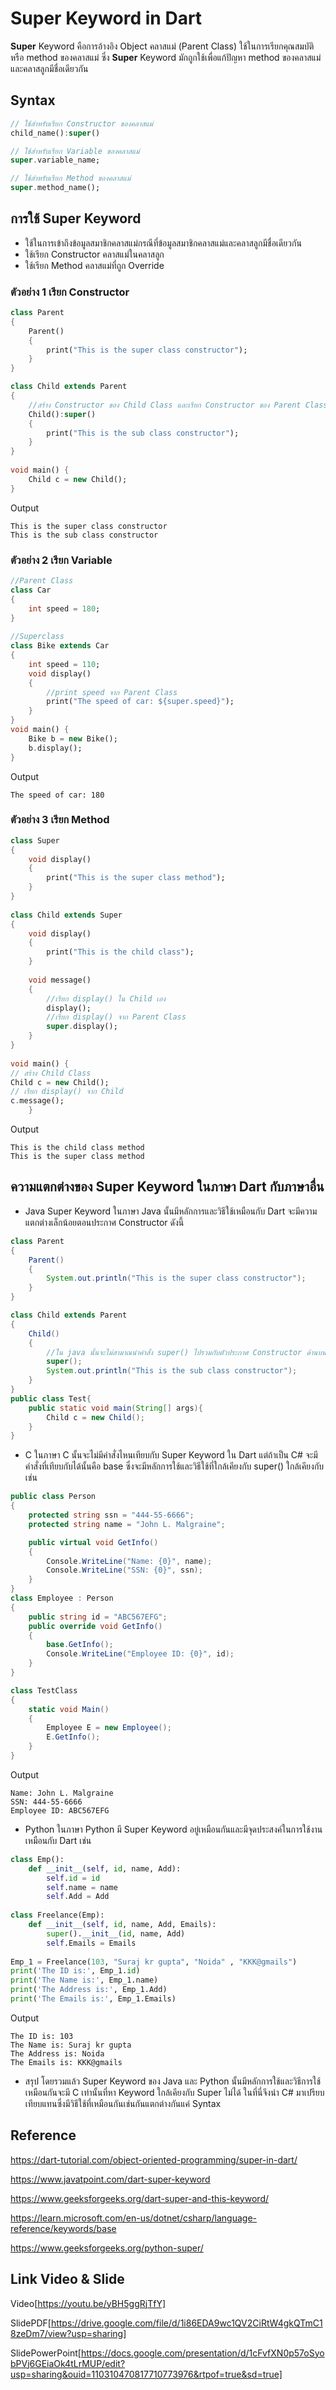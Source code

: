 
# Super Keyword in Dart

**Super** Keyword คือการอ้างอิง Object คลาสแม่ (Parent Class) ใช้ในการเรียกคุณสมบัติหรือ method ของคลาสแม่ ซึ่ง **Super** Keyword มักถูกใช้เพื่อแก้ปัญหา method ของคลาสแม่และคลาสลูกมีชื่อเดียวกัน


## Syntax

```dart
// ใช้สำหรับเรียก Constructor ของคลาสแม่
child_name():super()

// ใช้สำหรับเรียก Variable ของคลาสแม่
super.variable_name;

// ใช้สำหรับเรียก Method ของคลาสแม่
super.method_name();
```


## การใช้ Super Keyword

- ใช้ในการเข้าถึงข้อมูลสมาชิกคลาสแม่กรณีที่ข้อมูลสมาชิกคลาสแม่และคลาสลูกมีชื่อเดียวกัน
- ใช้เรียก Constructor คลาสแม่ในคลาสลูก
- ใช้เรียก Method คลาสแม่ที่ถูก Override


### ตัวอย่าง 1 เรียก Constructor

```dart 
class Parent  
{   
    Parent()   
    {   
        print("This is the super class constructor");   
    }   
}   

class Child extends Parent   
{   
    //สร้าง Constructor ของ Child Class และเรียก Constructor ของ Parent Class
    Child():super()
    {                   
        print("This is the sub class constructor");   
    }   
}  
  
void main() {  
    Child c = new Child();   
}
```

Output

```
This is the super class constructor
This is the sub class constructor
```

### ตัวอย่าง 2 เรียก Variable

```dart
//Parent Class
class Car  
{   
    int speed = 180;   
}   
    
//Superclass
class Bike extends Car   
{   
    int speed = 110;   
    void display()   
    {   
        //print speed จาก Parent Class
        print("The speed of car: ${super.speed}");  
    }   
}   
void main() {  
    Bike b = new Bike();  
    b.display();  
}  
```

Output

```
The speed of car: 180
```

### ตัวอย่าง 3 เรียก Method

```dart
class Super   
{   
    void display()   
    {   
        print("This is the super class method");   
    }   
}   
  
class Child extends Super   
{   
    void display()   
    {   
        print("This is the child class");   
    }   
  
    void message()   
    {    
        //เรียก display() ใน Child เอง
        display();   
        //เรียก display() จาก Parent Class 
        super.display();   
    }   
}   
  
void main() {  
// สร้าง Child Class
Child c = new Child();   
// เรียก display() จาก Child
c.message();   
    }   
```

Output

```
This is the child class method
This is the super class method
```

## ความแตกต่างของ Super Keyword ในภาษา Dart กับภาษาอื่น

- Java
Super Keyword ในภาษา Java นั้นมีหลักการและวิธีใช้เหมือนกับ Dart จะมีความแตกต่างเล็กน้อยตอนประกาศ Constructor ดังนี้

```java
class Parent  
{   
    Parent()   
    {   
        System.out.println("This is the super class constructor");   
    }   
}   

class Child extends Parent   
{   
    Child()
    {
        //ใน java นั้นจะไม่สามาณนำคำสั่ง super() ไปรวมกับตัวประกาศ Constructor ด้านบนได้
        super();          
        System.out.println("This is the sub class constructor");   
    }   
}  
public class Test{
    public static void main(String[] args){  
        Child c = new Child();   
    }
}
```
- C
ในภาษา C นั้นจะไม่มีคำสั่งไหนเทียบกับ Super Keyword ใน Dart แต่ถ้าเป็น C# จะมีคำสั่งที่เทียบกับได้นั้นคือ base ซึ่งจะมีหลักการใช้และวิธีใช้ที่ใกล้เคียงกับ super() ใกล้เคียงกับ เช่น

```c#
public class Person
{
    protected string ssn = "444-55-6666";
    protected string name = "John L. Malgraine";

    public virtual void GetInfo()
    {
        Console.WriteLine("Name: {0}", name);
        Console.WriteLine("SSN: {0}", ssn);
    }
}
class Employee : Person
{
    public string id = "ABC567EFG";
    public override void GetInfo()
    {
        base.GetInfo();
        Console.WriteLine("Employee ID: {0}", id);
    }
}

class TestClass
{
    static void Main()
    {
        Employee E = new Employee();
        E.GetInfo();
    }
}
```

Output

```
Name: John L. Malgraine
SSN: 444-55-6666
Employee ID: ABC567EFG
```

- Python
ในภาษา Python มี Super Keyword อยู่เหมือนกันและมีจุดประสงค์ในการใช้งานเหมือนกับ Dart เช่น

```python
class Emp():
    def __init__(self, id, name, Add):
        self.id = id
        self.name = name
        self.Add = Add
 
class Freelance(Emp):
    def __init__(self, id, name, Add, Emails):
        super().__init__(id, name, Add)
        self.Emails = Emails
 
Emp_1 = Freelance(103, "Suraj kr gupta", "Noida" , "KKK@gmails")
print('The ID is:', Emp_1.id)
print('The Name is:', Emp_1.name)
print('The Address is:', Emp_1.Add)
print('The Emails is:', Emp_1.Emails)
```

Output

```
The ID is: 103
The Name is: Suraj kr gupta
The Address is: Noida
The Emails is: KKK@gmails
```
- สรุป
โดยรวมแล้ว Super Keyword ของ Java และ Python นั้นมีหลักการใช้และวิธีการใช้เหมือนกันจะมี C เท่านั้นที่หา Keyword ใกล้เคียงกับ Super ไม่ได้ ในที่นี่จึงนำ C# มาเปรียบเทียบแทนซึ่งมีวิธีใช้ที่เหมือนกันเช่นกันแตกต่างกันแค่ Syntax

## Reference
https://dart-tutorial.com/object-oriented-programming/super-in-dart/

https://www.javatpoint.com/dart-super-keyword

https://www.geeksforgeeks.org/dart-super-and-this-keyword/

https://learn.microsoft.com/en-us/dotnet/csharp/language-reference/keywords/base

https://www.geeksforgeeks.org/python-super/

## Link Video & Slide

Video[https://youtu.be/yBH5ggRjTfY]

SlidePDF[https://drive.google.com/file/d/1i86EDA9wc1QV2CiRtW4gkQTmC18zeDm7/view?usp=sharing]

SlidePowerPoint[https://docs.google.com/presentation/d/1cFvfXN0p57oSyobPVj6GEiaOk4tLrMUP/edit?usp=sharing&ouid=110310470817710773976&rtpof=true&sd=true]
